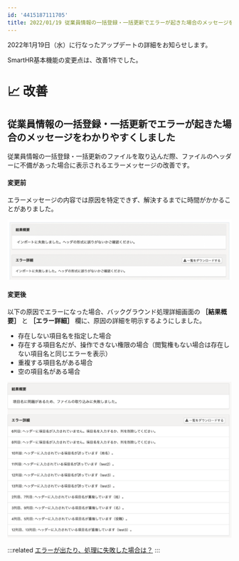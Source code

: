 ```yaml
---
id: '4415187111705'
title: 2022/01/19 従業員情報の一括登録・一括更新でエラーが起きた場合のメッセージをわかりやすくしました
---
```

2022年1月19日（水）に行なったアップデートの詳細をお知らせします。

SmartHR基本機能の変更点は、改善1件でした。

# 📈 改善

## 従業員情報の一括登録・一括更新でエラーが起きた場合のメッセージをわかりやすくしました

従業員情報の一括登録・一括更新のファイルを取り込んだ際、ファイルのヘッダーに不備があった場合に表示されるエラーメッセージの改善です。

#### **変更前**

エラーメッセージの内容では原因を特定できず、解決するまでに時間がかかることがありました。

![](./upload_8f5345d377a0d7a425cc0f819e20b590-1-2.png)

#### **変更後**

以下の原因でエラーになった場合、バックグラウンド処理詳細画面の **［結果概要］** と **［エラー詳細］** 欄に、原因の詳細を明示するようにしました。

- 存在しない項目名を指定した場合
- 存在する項目名だが、操作できない権限の場合（閲覧権もない場合は存在しない項目名と同じエラーを表示）
- 重複する項目名がある場合
- 空の項目名がある場合

![](./upload_09a93d084384a008ae742e7cbcd81f46.png)

:::related
[エラーが出たり、処理に失敗した場合は？](https://knowledge.smarthr.jp/hc/ja/articles/360033711133)
:::
